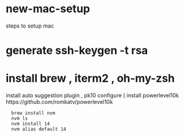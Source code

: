 # new-mac-setup
steps to setup mac

<h1>  generate ssh-keygen -t rsa </h1> 
<h1>  install brew , iterm2 , oh-my-zsh </h1>
      install auto suggestion plugin , pk10 configure ( install powerlevel10k  <a> https://github.com/romkatv/powerlevel10k </a>  

      brew install nvm 
      nvm ls 
      nvm install 14 
      nvm alias default 14


